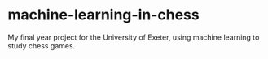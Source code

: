 # machine-learning-in-chess
My final year project for the University of Exeter, using machine learning to study chess games.
